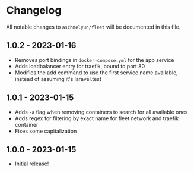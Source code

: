 # Changelog

All notable changes to `aschmelyun/fleet` will be documented in this file.

## 1.0.2 - 2023-01-16

- Removes port bindings in `docker-compose.yml` for the app service
- Adds loadbalancer entry for traefik, bound to port 80
- Modifies the add command to use the first service name available, instead of assuming it's laravel.test

## 1.0.1 - 2023-01-15

- Adds `-a` flag when removing containers to search for all available ones
- Adds regex for filtering by exact name for fleet network and traefik container
- Fixes some capitalization

## 1.0.0 - 2023-01-15

- Initial release!

